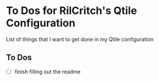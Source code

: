 # To Dos for RilCritch's Qtile Configuration
List of things that I want to get done in my Qtile configuration
## To Dos
- [ ] finish filling out the readme

<!--- vim options
vim:fileencoding=utf-8:shiftwidth=4:tabstop=4
--->
